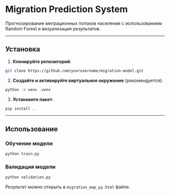 # Migration Prediction System
Прогнозирование миграционных потоков населения с использованием Random Forest и визуализация результатов.

---
## Установка
1. **Клонируйте репозиторий**:
```bash
git clone https://github.com/yourusername/migration-model.git
```
2. **Создайте и активируйте виртуальное окружение** (рекомендуется):
```bash
python -m venv .venv
```
3. **Установите пакет**:
```bash
pip install .
```
---
## Использование
### Обучение модели
```py
python train.py
```

### Валидация модели
```py
python validation.py
```

Результат можно открыть в `migration_map_py.html` файле.